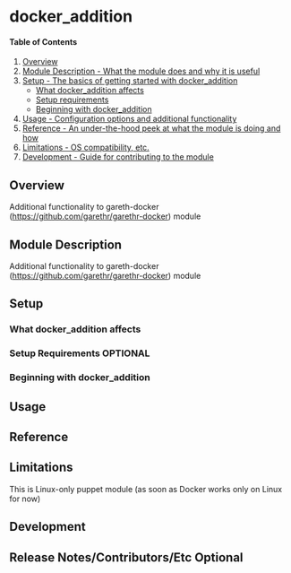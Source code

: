 # docker_addition

#### Table of Contents

1. [Overview](#overview)
2. [Module Description - What the module does and why it is useful](#module-description)
3. [Setup - The basics of getting started with docker_addition](#setup)
    * [What docker_addition affects](#what-docker_addition-affects)
    * [Setup requirements](#setup-requirements)
    * [Beginning with docker_addition](#beginning-with-docker_addition)
4. [Usage - Configuration options and additional functionality](#usage)
5. [Reference - An under-the-hood peek at what the module is doing and how](#reference)
5. [Limitations - OS compatibility, etc.](#limitations)
6. [Development - Guide for contributing to the module](#development)

## Overview

Additional functionality to gareth-docker (https://github.com/garethr/garethr-docker) module 

## Module Description

Additional functionality to gareth-docker (https://github.com/garethr/garethr-docker) module 

## Setup

### What docker_addition affects

### Setup Requirements **OPTIONAL**

### Beginning with docker_addition

## Usage

## Reference

## Limitations

This is Linux-only puppet module (as soon as Docker works only on Linux for now)

## Development

## Release Notes/Contributors/Etc **Optional**
